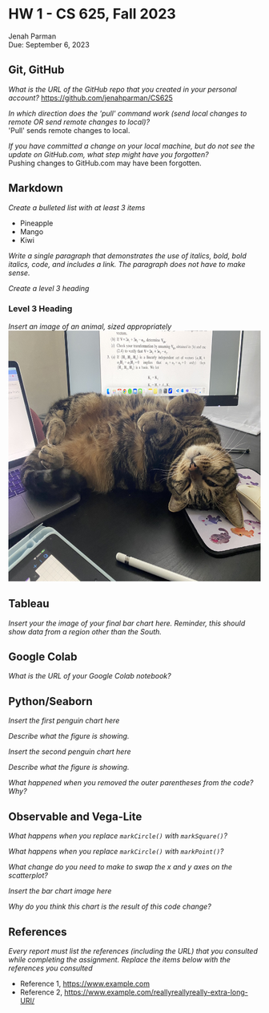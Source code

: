 # HW 1 - CS 625, Fall 2023

Jenah Parman\
Due: September 6, 2023

## Git, GitHub

*What is the URL of the GitHub repo that you created in your personal account?*
https://github.com/jenahparman/CS625
   
*In which direction does the 'pull' command work (send local changes to remote OR send remote changes to local)?*\
'Pull' sends remote changes to local.
   
*If you have committed a change on your local machine, but do not see the update on GitHub.com, what step might have you forgotten?*\
Pushing changes to GitHub.com may have been forgotten.

## Markdown

*Create a bulleted list with at least 3 items*
- Pineapple
- Mango
- Kiwi

*Write a single paragraph that demonstrates the use of italics, bold, bold italics, code, and includes a link. The paragraph does not have to make sense.*


*Create a level 3 heading*
### Level 3 Heading

*Insert an image of an animal, sized appropriately*\
<img src="otto.jpeg" height="500" alt="Otto, the cat">

## Tableau

*Insert your the image of your final bar chart here. Reminder, this should show data from a region other than the South.*

## Google Colab

*What is the URL of your Google Colab notebook?*

## Python/Seaborn

*Insert the first penguin chart here*

*Describe what the figure is showing.*

*Insert the second penguin chart here*

*Describe what the figure is showing.*

*What happened when you removed the outer parentheses from the code? Why?*

## Observable and Vega-Lite

*What happens when you replace `markCircle()` with `markSquare()`?*

*What happens when you replace `markCircle()` with `markPoint()`?*

*What change do you need to make to swap the x and y axes on the scatterplot?*

*Insert the bar chart image here*

*Why do you think this chart is the result of this code change?*

## References

*Every report must list the references (including the URL) that you consulted while completing the assignment. Replace the items below with the references you consulted*

* Reference 1, <https://www.example.com>
* Reference 2, <https://www.example.com/reallyreallyreally-extra-long-URI/>
